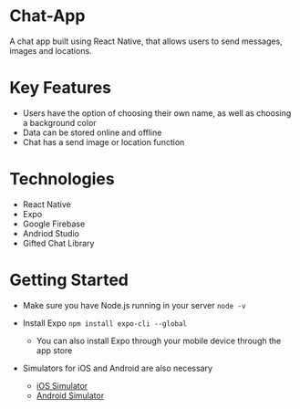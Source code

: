 # Chat-App
A chat app built using React Native, that allows users to send messages, images and locations.


# Key Features
- Users have the option of choosing their own name, as well as choosing a background color
- Data can be stored online and offline
- Chat has a send image or location function

# Technologies
- React Native
- Expo
- Google Firebase
- Andriod Studio
- Gifted Chat Library


# Getting Started
* Make sure you have Node.js running in your server
`node -v`

* Install Expo
`npm install expo-cli --global`
  - You can also install Expo through your mobile device through the app store

 * Simulators for iOS and Android are also necessary
    - [iOS Simulator](https://docs.expo.io/workflow/ios-simulator/ "iOS Simulator")
    - [Android Simulator](https://docs.expo.io/workflow/android-studio-emulator/)

